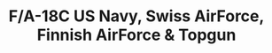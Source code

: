 ---
layout: product
title: "F/A-18C US Navy, Swiss AirForce, Finnish AirForce & Topgun"
price: "6200" 
desc: "Maketa"
img_path: "/assets/img/KIN48031.webp"
brand: "N/A"
available: false
special_offer: false
new: false
soon: false
cat: "010000"
subcat: "010700"
subsubcat: "0N/A"
sifra: "KIN48031"
popular: false
---